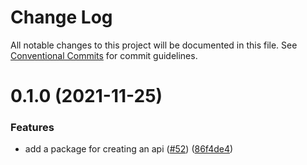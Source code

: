 # Change Log

All notable changes to this project will be documented in this file.
See [Conventional Commits](https://conventionalcommits.org) for commit guidelines.

# 0.1.0 (2021-11-25)


### Features

* add a package for creating an api ([#52](https://github.com/medly/starter/issues/52)) ([86f4de4](https://github.com/medly/starter/commit/86f4de4eb732356967c0944fdb76cfc50a9ddbe5))
